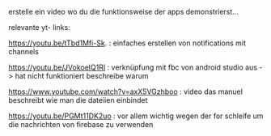 erstelle ein video wo du die funktionsweise der apps demonstrierst...

relevante yt- links:

https://youtu.be/tTbd1Mfi-Sk.  : einfaches erstellen von notifications mit channels

https://youtu.be/JVokoelQ1RI   : verknüpfung mit fbc von android studio aus -> hat nicht funktioniert beschreibe warum

https://www.youtube.com/watch?v=axX5VGzhboo   : video das manuel beschreibt wie man die dateiien einbindet


https://youtu.be/PGMt11DK2uo   : vor allem wichtig wegen der for schleife um die nachrichten von firebase zu verwenden


